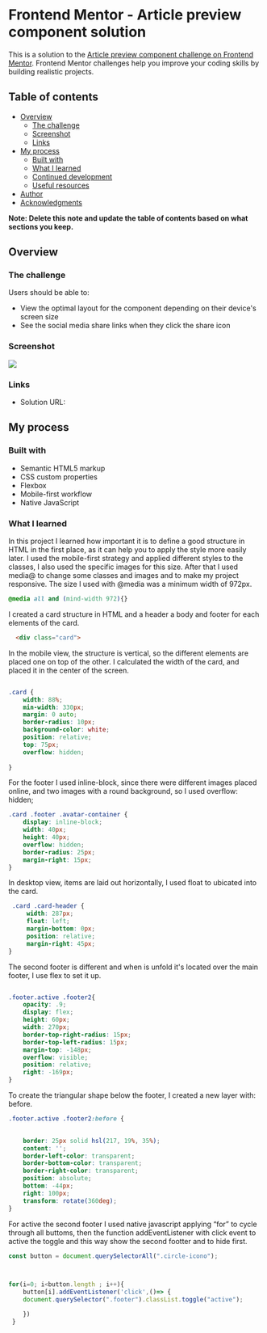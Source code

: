 # Frontend Mentor - Article preview component solution

This is a solution to the [Article preview component challenge on Frontend Mentor](https://www.frontendmentor.io/challenges/article-preview-component-dYBN_pYFT). Frontend Mentor challenges help you improve your coding skills by building realistic projects. 

## Table of contents

- [Overview](#overview)
  - [The challenge](#the-challenge)
  - [Screenshot](#screenshot)
  - [Links](#links)
- [My process](#my-process)
  - [Built with](#built-with)
  - [What I learned](#what-i-learned)
  - [Continued development](#continued-development)
  - [Useful resources](#useful-resources)
- [Author](#author)
- [Acknowledgments](#acknowledgments)

**Note: Delete this note and update the table of contents based on what sections you keep.**

## Overview

### The challenge

Users should be able to:

- View the optimal layout for the component depending on their device's screen size
- See the social media share links when they click the share icon

### Screenshot

![](./screenshot.jpg)

### Links

- Solution URL: [](https://github.com/fatimalvcruz/article-preview-challenge)


## My process

### Built with

- Semantic HTML5 markup
- CSS custom properties
- Flexbox
- Mobile-first workflow
- Native JavaScript


### What I learned

In this project I learned how important it is to define a good structure in HTML in the first place, as it can help you to apply the style more easily later. I used the mobile-first strategy and applied different styles to the classes, I also used the specific images for this size. After that I used media@ to change some classes and images and to make my project responsive. The size I used with @media was a minimum width of 972px.


```css 
@media all and (mind-width 972){}
```
I created a card structure in HTML and a header a body and footer for each elements of the card.

```html
  <div class="card">
```

In the mobile view, the structure is vertical, so the different elements are placed one on top of the other. I calculated the width of the card, and placed it in the center of the screen.
```css

.card {
    width: 88%;
    min-width: 330px;
    margin: 0 auto;
    border-radius: 10px;
    background-color: white;
    position: relative;
    top: 75px;
    overflow: hidden;
   
}
```
For the footer I used inline-block, since there were different images placed online, and two images with a round background, so I used overflow: hidden;

```css
.card .footer .avatar-container {
    display: inline-block;
    width: 40px;
    height: 40px;
    overflow: hidden;
    border-radius: 25px;
    margin-right: 15px;
}
```
In desktop view, items are laid out horizontally, I used float to ubicated into the card. 
```css
 .card .card-header {
     width: 287px;
     float: left;
     margin-bottom: 0px; 
     position: relative; 
     margin-right: 45px;
}
```

The second footer is different and when is unfold it's located over the main footer, I use flex to set it up.

```css

.footer.active .footer2{  
    opacity: .9;
    display: flex;
    height: 60px;
    width: 270px;
    border-top-right-radius: 15px;
    border-top-left-radius: 15px;
    margin-top: -148px;
    overflow: visible;
    position: relative;
    right: -169px;
}
```

To create the triangular shape below the footer, I created a new layer with: before.
```css
.footer.active .footer2:before {

    
    border: 25px solid hsl(217, 19%, 35%);
    content: '';
    border-left-color: transparent;
    border-bottom-color: transparent;
    border-right-color: transparent;
    position: absolute;
    bottom: -44px;
    right: 100px;
    transform: rotate(360deg);
} 
```

For active the second footer I used native javascript  applying “for”  to cycle through all buttoms, then the function addEventListener with click event to active the toggle and this way show the second footter and to hide first.

```js
const button = document.querySelectorAll(".circle-icono");



for(i=0; i<button.length ; i++){
    button[i].addEventListener('click',()=> { 
    document.querySelector(".footer").classList.toggle("active"); 

    })
 }

